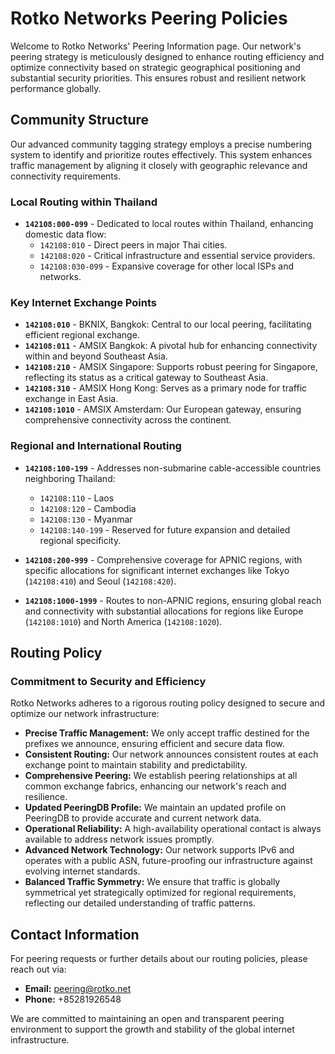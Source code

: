 # Rotko Networks Peering Policies

Welcome to Rotko Networks' Peering Information page. Our network's peering strategy
is meticulously designed to enhance routing efficiency and optimize connectivity
based on strategic geographical positioning and substantial security priorities.
This ensures robust and resilient network performance globally.

## Community Structure

Our advanced community tagging strategy employs a precise numbering system to
identify and prioritize routes effectively. This system enhances traffic management
by aligning it closely with geographic relevance and connectivity requirements.

### Local Routing within Thailand

- **`142108:000-099`** - Dedicated to local routes within Thailand, enhancing domestic data flow:
  - `142108:010` - Direct peers in major Thai cities.
  - `142108:020` - Critical infrastructure and essential service providers.
  - `142108:030-099` - Expansive coverage for other local ISPs and networks.

### Key Internet Exchange Points

- **`142108:010`** - BKNIX, Bangkok: Central to our local peering, facilitating efficient regional exchange.
- **`142108:011`** - AMSIX Bangkok: A pivotal hub for enhancing connectivity within and beyond Southeast Asia.
- **`142108:210`** - AMSIX Singapore: Supports robust peering for Singapore, reflecting its status as a critical gateway to Southeast Asia.
- **`142108:310`** - AMSIX Hong Kong: Serves as a primary node for traffic exchange in East Asia.
- **`142108:1010`** - AMSIX Amsterdam: Our European gateway, ensuring comprehensive connectivity across the continent.

### Regional and International Routing

- **`142108:100-199`** - Addresses non-submarine cable-accessible countries neighboring Thailand:
  - `142108:110` - Laos
  - `142108:120` - Cambodia
  - `142108:130` - Myanmar
  - `142108:140-199` - Reserved for future expansion and detailed regional specificity.

- **`142108:200-999`** - Comprehensive coverage for APNIC regions, with specific
allocations for significant internet exchanges like Tokyo (`142108:410`) and Seoul (`142108:420`).

- **`142108:1000-1999`** - Routes to non-APNIC regions, ensuring global reach and
connectivity with substantial allocations for regions like Europe (`142108:1010`) and North America (`142108:1020`).

## Routing Policy

### Commitment to Security and Efficiency

Rotko Networks adheres to a rigorous routing policy designed to secure and optimize our network infrastructure:
- **Precise Traffic Management:** We only accept traffic destined for the prefixes we announce, ensuring efficient and secure data flow.
- **Consistent Routing:** Our network announces consistent routes at each exchange point to maintain stability and predictability.
- **Comprehensive Peering:** We establish peering relationships at all common exchange fabrics, enhancing our network's reach and resilience.
- **Updated PeeringDB Profile:** We maintain an updated profile on PeeringDB to provide accurate and current network data.
- **Operational Reliability:** A high-availability operational contact is always available to address network issues promptly.
- **Advanced Network Technology:** Our network supports IPv6 and operates with a public ASN, future-proofing our infrastructure against evolving internet standards.
- **Balanced Traffic Symmetry:** We ensure that traffic is globally symmetrical yet strategically optimized for regional requirements, reflecting our detailed understanding of traffic patterns.

## Contact Information

For peering requests or further details about our routing policies, please reach out via:

- **Email:** [peering@rotko.net](mailto:peering@rotko.net)
- **Phone:** +85281926548

We are committed to maintaining an open and transparent peering environment to
support the growth and stability of the global internet infrastructure.
